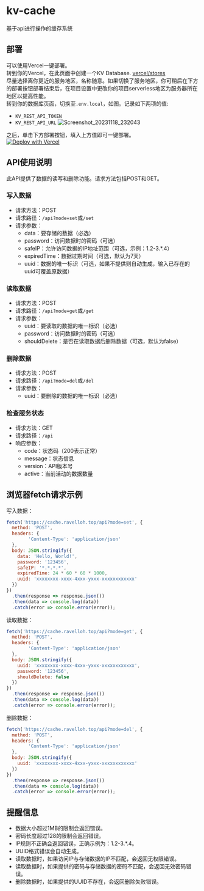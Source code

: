 # kv-cache
基于api进行操作的缓存系统

## 部署  

可以使用Vercel一键部署。  
转到你的Vercel，在此页面中创建一个KV Database. [vercel/stores](https://vercel.com/dashboard/stores)  
尽量选择离你更近的服务地区，名称随意。如果切换了服务地区，你可稍后在下方的部署按钮部署结束后，在项目设置中更改你的项目serverless地区为服务器所在地区以提高性能。  
转到你的数据库页面，切换至`.env.local`，如图。记录如下两项的值:  
- `KV_REST_API_TOKEN`
- `KV_REST_API_URL`
![Screenshot_20231118_232043](https://github.com/RavelloH/kv-cache/assets/68409330/31f676d0-d5be-4897-a696-bebdebf2b815)

之后，单击下方部署按钮，填入上方值即可一键部署。  
[![Deploy with Vercel](https://vercel.com/button)](https://vercel.com/new/clone?repository-url=https%3A%2F%2Fgithub.com%2FRavelloH%2Fkv-cache&env=KV_REST_API_TOKEN,KV_REST_API_URL&demo-title=kv-cache&demo-url=https%3A%2F%2Fcache.ravelloh.top)

## API使用说明

此API提供了数据的读写和删除功能。请求方法包括POST和GET。

### 写入数据

- 请求方法：POST
- 请求路径：`/api?mode=set`或`/set`
- 请求参数：
  - data：要存储的数据（必选）
  - password：访问数据时的密码（可选）
  - safeIP：允许访问数据的IP地址范围（可选，示例：1.2-3.*.4）
  - expiredTime：数据过期时间（可选，默认为7天）
  - uuid：数据的唯一标识（可选，如果不提供则自动生成，输入已存在的uuid可覆盖原数据）

### 读取数据

- 请求方法：POST
- 请求路径：`/api?mode=get`或`/get`
- 请求参数：
  - uuid：要读取的数据的唯一标识（必选）
  - password：访问数据时的密码（可选）
  - shouldDelete：是否在读取数据后删除数据（可选，默认为false）

### 删除数据

- 请求方法：POST
- 请求路径：`/api?mode=del`或`/del`
- 请求参数：
  - uuid：要删除的数据的唯一标识（必选）

### 检查服务状态

- 请求方法：GET
- 请求路径：`/api`
- 响应参数：
  - code：状态码（200表示正常）
  - message：状态信息
  - version：API版本号
  - active：当前活动的数据数量

## 浏览器fetch请求示例

写入数据：

```javascript
fetch('https://cache.ravelloh.top/api?mode=set', {
  method: 'POST',
  headers: {
        'Content-Type': 'application/json'
  },
  body: JSON.stringify({
    data: 'Hello, World!',
    password: '123456',
    safeIP: '*.*.*.*',
    expiredTime: 24 * 60 * 60 * 1000,
    uuid: 'xxxxxxxx-xxxx-4xxx-yxxx-xxxxxxxxxxxx'
  })
})
  .then(response => response.json())
  .then(data => console.log(data))
  .catch(error => console.error(error));
```

读取数据：

```javascript
fetch('https://cache.ravelloh.top/api?mode=get', {
  method: 'POST',
  headers: {
        'Content-Type': 'application/json'
  },
  body: JSON.stringify({
    uuid: 'xxxxxxxx-xxxx-4xxx-yxxx-xxxxxxxxxxxx',
    password: '123456',
    shouldDelete: false
  })
})
  .then(response => response.json())
  .then(data => console.log(data))
  .catch(error => console.error(error));
```

删除数据：

```javascript
fetch('https://cache.ravelloh.top/api?mode=del', {
  method: 'POST',
  headers: {
        'Content-Type': 'application/json'
  },
  body: JSON.stringify({
    uuid: 'xxxxxxxx-xxxx-4xxx-yxxx-xxxxxxxxxxxx'
  })
})
  .then(response => response.json())
  .then(data => console.log(data))
  .catch(error => console.error(error));
```

## 提醒信息

- 数据大小超过1MB的限制会返回错误。
- 密码长度超过128的限制会返回错误。
- IP规则不正确会返回错误，正确示例为：1.2-3.*.4。
- UUID格式错误会自动生成。
- 读取数据时，如果访问IP与存储数据的IP不匹配，会返回无权限错误。
- 读取数据时，如果提供的密码与存储数据的密码不匹配，会返回无效密码错误。
- 删除数据时，如果提供的UUID不存在，会返回删除失败错误。
